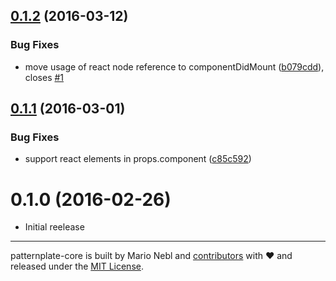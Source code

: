 <a name="0.1.2"></a>
## [0.1.2](https://github.com/marionebl/react-jogwheel/compare/v0.1.1...v0.1.2) (2016-03-12)


### Bug Fixes

* move usage of react node reference to componentDidMount ([b079cdd](https://github.com/marionebl/react-jogwheel/commit/b079cdd)), closes [#1](https://github.com/marionebl/react-jogwheel/issues/1)



<a name="0.1.1"></a>
## [0.1.1](https://github.com/marionebl/react-jogwheel/compare/v0.1.0...v0.1.1) (2016-03-01)


### Bug Fixes

* support react elements in props.component ([c85c592](https://github.com/marionebl/react-jogwheel/commit/c85c592))



<a name="0.1.0"></a>
# 0.1.0 (2016-02-26)
* Initial reelease

---

patternplate-core is built by Mario Nebl and [contributors](./documentation/contributors.md)
with :heart: and released under the [MIT License](./license.md).

